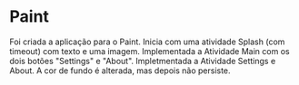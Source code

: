 # Paint
Foi criada a aplicação para o Paint. 
Inicia com uma atividade Splash (com timeout) com texto e uma imagem.
Implementada a Atividade Main com os dois botões "Settings" e "About".
Impletmentada a Atividade Settings e About.
A cor de fundo é alterada, mas depois não persiste.
